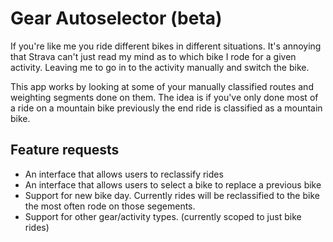 # Gear Autoselector (beta)

If you're like me you ride different bikes in different situations. It's annoying that Strava can't just read my mind as to which bike I rode for a given activity.  Leaving me to go in to the activity manually and switch the bike.


This app works by looking at some of your manually classified routes and weighting segments done on them.  The idea is if you've only done most of a ride on a mountain bike previously the end ride is classified as a mountain bike.


## Feature requests

* An interface that allows users to reclassify rides
* An interface that allows users to select a bike to replace a previous bike 
* Support for new bike day.  Currently rides will be reclassified to the bike the most often rode on those segements.
* Support for other gear/activity types.  (currently scoped to just bike rides)

